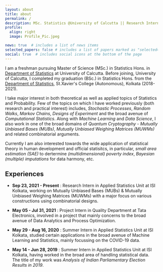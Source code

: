 ```yaml
---
layout: about
title: about
permalink: /
description: MSc. Statistics @University of Calcutta || Research Intern @ISI KOLKATA
profile:
  align: right
  image: Profile_Pic.jpeg

news: true  # includes a list of news items
selected_papers: false # includes a list of papers marked as "selected={true}"
social: true  # includes social icons at the bottom of the page
---
```


I am a freshman pursuing Master of Science (MSc.) in Statistics Hons. in [Department of Statistics](https://www.caluniv.ac.in/academic/Statistics.html) at University of Calcutta. Before joining, University of Calcutta, I completed my graduation (BSc.) in Statistics Hons. from the [Department of Statistics](https://www.sxccal.edu/b-sc-statistics-department/), St.Xavier's College (Autonomous), Kolkata (2018-2021).

I take major interest in both theoretical as well as applied topics of Statistics and Probability. Few of the topics on which I have worked previously (both research and practical interest) includes, *Stochastic Processes*, *Random Walks*, *Markov Chains*, *Designs of Experiment* and the broad avenue of *Computational Statistics*. Along with *Machine Learning* and *Data Science*, I also work in one of the broad domains of *Quantum Cryptography* - *Mutually Unbiased Bases (MUBs)*, *Mutually Unbiased Weighing Matrices (MUWMs)* and related combinatorial arguments.

Currently I am also interested towards the wide application of statistical theory in human development and official statisitcs, in particular, *small area estimation (SAE)* to dertermine *(multidimensional) poverty index*, *Bayesian (multiple) imputations* for data harmony, etc.

## Experiences

* **Sep 23, 2021 - Present** : Research Intern in Applied Statistics Unit at ISI Kolkata, working on Mutually Unbiased Bases (MUBs) & Mutually Unbiased Weighing Matrices (MUWMs) with a major focus on various constructions using combinatorial designs.

* **May 05 - Jul 31, 2021** : Project Intern in Quality Department at Tata Electronics, involved in a project that mainly concerns to the broad avenue of Data Analytics and Process Optimization.

* **May 29 - Aug 16, 2020** : Summer Intern in Applied Statistics Unit at ISI Kolkata, studied certain applications in the broad avenue of Machine Learning and Statistics, mainly focussing on the COVID-19 data.

* **May 14 - Jun 28, 2019** : Summer Intern in Applied Statistics Unit at ISI Kolkata, having worked in the broad area of handling statistical data. The title of my work was *Analysis of Indian Parliamentary Election Results in 2019*.

